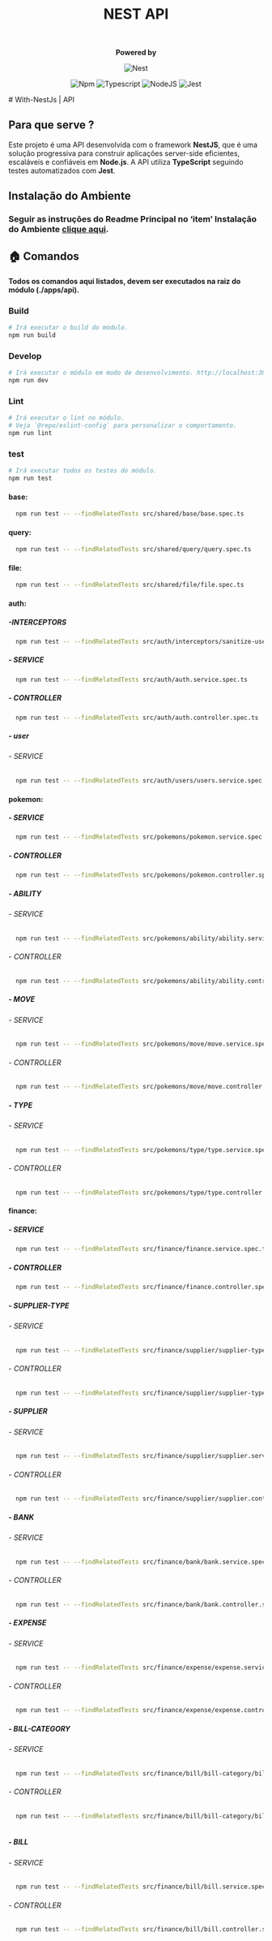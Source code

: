<div style="text-align: center;">
    <h1>NEST API</h1>
    <br/>
<p>
    <strong>Powered by</strong>

![Nest](https://img.shields.io/badge/-NestJs-ea2845?style=for-the-badge&logo=nestjs&logoColor=white)

![Npm](https://shields.io/badge/npm-gray?logo=npm&style=falt)
![Typescript](https://img.shields.io/badge/typescript-%23323330.svg?style=falt&logo=typescript&logoColor=%233178C6)
![NodeJS](https://img.shields.io/badge/node.js-6DA55F?style=falt&logo=node.js&logoColor=white)
![Jest](https://img.shields.io/badge/jest-C53d15.svg?style=falt&logo=jest&logoColor=white)
</p>
</div>
# With-NestJs | API

## Para que serve ?
Este projeto é uma API desenvolvida com o framework **NestJS**,
que é uma solução progressiva para construir aplicações server-side eficientes,
escaláveis e confiáveis em **Node.js**. A API utiliza **TypeScript**
seguindo testes automatizados com **Jest**.

## Instalação do Ambiente
### Seguir as instruções do Readme Principal no ‘item’ Instalação do Ambiente [clique aqui](../../README.md).

## 🏠  Comandos
#### Todos os comandos aqui listados, devem ser executados na raiz do módulo (./apps/api).

### Build
```bash
# Irá executar o build do módulo.
npm run build
```

### Develop

```bash
# Irá executar o módulo em modo de desenvolvimento. http://localhost:3001
npm run dev
```

### Lint
```bash
# Irá executar o lint no módulo.
# Veja `@repo/eslint-config` para personalizar o comportamento.
npm run lint
```
### test
```bash
# Irá executar todos os testes do módulo.
npm run test
```
#### base:
```bash
  npm run test -- --findRelatedTests src/shared/base/base.spec.ts                                 
```
#### query:
```bash
  npm run test -- --findRelatedTests src/shared/query/query.spec.ts                                 
```
#### file:
```bash
  npm run test -- --findRelatedTests src/shared/file/file.spec.ts                                 
```

#### auth:
##### -INTERCEPTORS
```bash
  npm run test -- --findRelatedTests src/auth/interceptors/sanitize-user.interceptor.spec.ts                                 
```
##### - SERVICE
```bash
  npm run test -- --findRelatedTests src/auth/auth.service.spec.ts                                 
```
##### - CONTROLLER
```bash
  npm run test -- --findRelatedTests src/auth/auth.controller.spec.ts                                 
```
##### - user
###### - SERVICE
```bash
  npm run test -- --findRelatedTests src/auth/users/users.service.spec.ts                                 
```
#### pokemon:
##### - SERVICE
```bash
  npm run test -- --findRelatedTests src/pokemons/pokemon.service.spec.ts                                 
```
##### - CONTROLLER
```bash
  npm run test -- --findRelatedTests src/pokemons/pokemon.controller.spec.ts                                 
```
##### - ABILITY
###### - SERVICE
```bash
  npm run test -- --findRelatedTests src/pokemons/ability/ability.service.spec.ts                                 
```
###### - CONTROLLER
```bash
  npm run test -- --findRelatedTests src/pokemons/ability/ability.controller.spec.ts                                 
```
##### - MOVE
###### - SERVICE
```bash
  npm run test -- --findRelatedTests src/pokemons/move/move.service.spec.ts                                 
```
###### - CONTROLLER
```bash
  npm run test -- --findRelatedTests src/pokemons/move/move.controller.spec.ts                                 
```
##### - TYPE
###### - SERVICE
```bash
  npm run test -- --findRelatedTests src/pokemons/type/type.service.spec.ts                                 
```
###### - CONTROLLER
```bash
  npm run test -- --findRelatedTests src/pokemons/type/type.controller.spec.ts                                 
```
#### finance:
##### - SERVICE
```bash
  npm run test -- --findRelatedTests src/finance/finance.service.spec.ts                                 
```
##### - CONTROLLER
```bash
  npm run test -- --findRelatedTests src/finance/finance.controller.spec.ts                                 
```
##### - SUPPLIER-TYPE
###### - SERVICE
```bash
  npm run test -- --findRelatedTests src/finance/supplier/supplier-type/supplier-type.service.spec.ts                                 
```
###### - CONTROLLER
```bash
  npm run test -- --findRelatedTests src/finance/supplier/supplier-type/supplier-type.controller.spec.ts                                 
```
##### - SUPPLIER
###### - SERVICE
```bash
  npm run test -- --findRelatedTests src/finance/supplier/supplier.service.spec.ts                                 
```
###### - CONTROLLER
```bash
  npm run test -- --findRelatedTests src/finance/supplier/supplier.controller.spec.ts                                 
```
##### - BANK
###### - SERVICE
```bash
  npm run test -- --findRelatedTests src/finance/bank/bank.service.spec.ts                                 
```
###### - CONTROLLER
```bash
  npm run test -- --findRelatedTests src/finance/bank/bank.controller.spec.ts                                 
```
##### - EXPENSE
###### - SERVICE
```bash
  npm run test -- --findRelatedTests src/finance/expense/expense.service.spec.ts                                 
```
###### - CONTROLLER
```bash
  npm run test -- --findRelatedTests src/finance/expense/expense.controller.spec.ts                                 
```
##### - BILL-CATEGORY
###### - SERVICE
```bash
  npm run test -- --findRelatedTests src/finance/bill/bill-category/bill-category.service.spec.ts                                 
```
###### - CONTROLLER
```bash
  npm run test -- --findRelatedTests src/finance/bill/bill-category/bill-category.controller.spec.ts
                                   
```
##### - BILL
###### - SERVICE
```bash
  npm run test -- --findRelatedTests src/finance/bill/bill.service.spec.ts                                 
```
###### - CONTROLLER
```bash
  npm run test -- --findRelatedTests src/finance/bill/bill.controller.spec.ts                                 
```